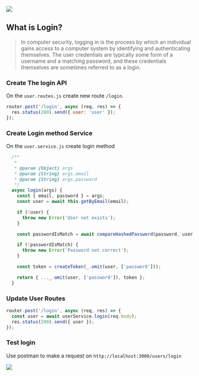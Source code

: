 ![](/images/login-0.png)

## What is Login?

> In computer security, logging in is the process by which an individual gains access to a computer system by identifying and authenticating themselves. The user credentials are typically some form of a username and a matching password, and these credentials themselves are sometimes referred to as a login.

### Create The login API
On the `user.routes.js` create new route `/login`.

```js
router.post('/login', async (req, res) => {
  res.status(200).send({ user: 'user' });
});
```

### Create Login method Service
On the `user.service.js` create login method
```js
  /**
   *
   * @param {Object} args
   * @param {String} args.email
   * @param {String} args.password
   */
  async login(args) {
    const { email, password } = args;
    const user = await this.getByEmail(email);

    if (!user) {
      throw new Error('User not exists');
    }

    const passwordIsMatch = await compareHashedPassword(password, user.password);

    if (!passwordIsMatch) {
      throw new Error('Password not correct');
    }

    const token = createToken(_.omit(user, ['password']));

    return { ..._.omit(user, ['password']), token };
  }
```

### Update User Routes
```js
router.post('/login', async (req, res) => {
  const user = await userService.login(req.body);
  res.status(200).send({ user });
});
```

### Test login

Use postman to make a request on  `http://localhost:3000/users/login` 

![](/images/login-1.png)



